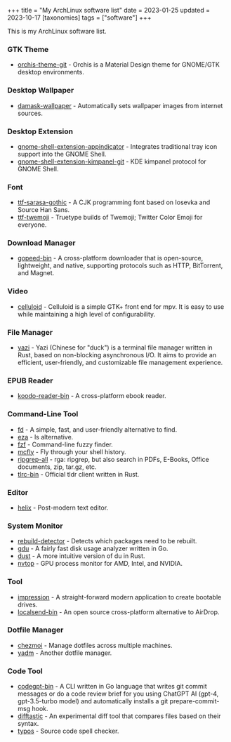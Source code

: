 +++
title = "My ArchLinux software list"
date = 2023-01-25
updated = 2023-10-17
[taxonomies]
tags = ["software"]
+++

This is my ArchLinux software list.
<!-- more -->

### GTK Theme

- [orchis-theme-git](https://github.com/vinceliuice/Orchis-theme) - Orchis is a Material Design theme for GNOME/GTK desktop environments.

### Desktop Wallpaper

- [damask-wallpaper](https://gitlab.gnome.org/subpop/damask) - Automatically sets wallpaper images from internet sources.

### Desktop Extension

- [gnome-shell-extension-appindicator](https://github.com/ubuntu/gnome-shell-extension-appindicator) - Integrates traditional tray icon support into the GNOME Shell.
- [gnome-shell-extension-kimpanel-git](https://github.com/wengxt/gnome-shell-extension-kimpanel) - KDE kimpanel protocol for GNOME Shell.

### Font

- [ttf-sarasa-gothic](https://github.com/be5invis/Sarasa-Gothic) - A CJK programming font based on Iosevka and Source Han Sans.
- [ttf-twemoji](https://github.com/jdecked/twemoji) - Truetype builds of Twemoji; Twitter Color Emoji for everyone.

### Download Manager

- [gopeed-bin](https://gopeed.com/zh-CN) - A cross-platform downloader that is open-source, lightweight, and native, supporting protocols such as HTTP, BitTorrent, and Magnet.

### Video

- [celluloid](https://celluloid-player.github.io) - Celluloid is a simple GTK+ front end for mpv. It is easy to use while maintaining a high level of configurability.

### File Manager

- [yazi](https://github.com/sxyazi/yazi) - Yazi (Chinese for "duck") is a terminal file manager written in Rust, based on non-blocking asynchronous I/O. It aims to provide an efficient, user-friendly, and customizable file management experience.

### EPUB Reader

- [koodo-reader-bin](https://koodo.960960.xyz) - A cross-platform ebook reader.

### Command-Line Tool

- [fd](https://github.com/sharkdp/fd) - A simple, fast, and user-friendly alternative to find.
- [eza](https://eza.rocks) - ls alternative.
- [fzf](https://github.com/junegunn/fzf) - Command-line fuzzy finder.
- [mcfly](https://github.com/cantino/mcfly) - Fly through your shell history.
- [ripgrep-all](https://github.com/phiresky/ripgrep-all) - rga: ripgrep, but also search in PDFs, E-Books, Office documents, zip, tar.gz, etc.
- [tlrc-bin](https://github.com/tldr-pages/tlrc) - Official tldr client written in Rust.

### Editor

- [helix](https://helix-editor.com) - Post-modern text editor.

### System Monitor

- [rebuild-detector](https://github.com/maximbaz/rebuild-detector) - Detects which packages need to be rebuilt.
- [gdu](https://github.com/dundee/gdu) - A fairly fast disk usage analyzer written in Go.
- [dust](https://github.com/bootandy/dust) - A more intuitive version of du in Rust.
- [nvtop](https://github.com/Syllo/nvtop) - GPU process monitor for AMD, Intel, and NVIDIA.

### Tool

- [impression](https://apps.gnome.org/Impression) - A straight-forward modern application to create bootable drives.
- [localsend-bin](https://github.com/localsend/localsend) - An open source cross-platform alternative to AirDrop.


### Dotfile Manager
- [chezmoi](https://www.chezmoi.io) - Manage dotfiles across multiple machines.
- [yadm](https://yadm.io) - Another dotfile manager.

### Code Tool

- [codegpt-bin](https://github.com/appleboy/CodeGPT) - A CLI written in Go language that writes git commit messages or do a code review brief for you using ChatGPT AI (gpt-4, gpt-3.5-turbo model) and automatically installs a git prepare-commit-msg hook.
- [difftastic](https://difftastic.wilfred.me.uk) - An experimental diff tool that compares files based on their syntax.
- [typos](https://github.com/crate-ci/typos) - Source code spell checker.